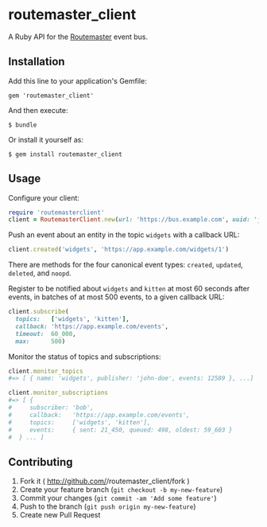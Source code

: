 # routemaster_client

A Ruby API for the [Routemaster](https://github.com/HouseTrip/routemaster) event
bus.

## Installation

Add this line to your application's Gemfile:

    gem 'routemaster_client'

And then execute:

    $ bundle

Or install it yourself as:

    $ gem install routemaster_client

## Usage

Configure your client:

```ruby
require 'routemasterclient'
client = RoutemasterClient.new(url: 'https://bus.example.com', uuid: 'john-doe')
```


Push an event about an entity in the topic `widgets` with a callback URL:

```ruby
client.created('widgets', 'https://app.example.com/widgets/1')
```

There are methods for the four canonical event types: `created`, `updated`,
`deleted`, and `noopd`.


Register to be notified about `widgets` and `kitten` at most 60 seconds after
events, in batches of at most 500 events, to a given callback URL:

```ruby
client.subscribe(
  topics:   ['widgets', 'kitten'],
  callback: 'https://app.example.com/events',
  timeout:  60_000,
  max:      500)
```


Monitor the status of topics and subscriptions:

```ruby
client.monitor_topics
#=> [ { name: 'widgets', publisher: 'john-doe', events: 12589 }, ...]

client.monitor_subscriptions
#=> [ { 
#     subscriber: 'bob',
#     callback:   'https://app.example.com/events',
#     topics:     ['widgets', 'kitten'],
#     events:     { sent: 21_450, queued: 498, oldest: 59_603 }
#  } ... ]
```

## Contributing

1. Fork it ( http://github.com/<my-github-username>/routemaster_client/fork )
2. Create your feature branch (`git checkout -b my-new-feature`)
3. Commit your changes (`git commit -am 'Add some feature'`)
4. Push to the branch (`git push origin my-new-feature`)
5. Create new Pull Request
